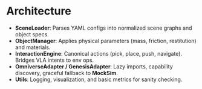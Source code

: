 # Architecture

- **SceneLoader**: Parses YAML configs into normalized scene graphs and object specs.
- **ObjectManager**: Applies physical parameters (mass, friction, restitution) and materials.
- **InteractionEngine**: Canonical actions (pick, place, push, navigate). Bridges VLA intents to env ops.
- **OmniverseAdapter / GenesisAdapter**: Lazy imports, capability discovery, graceful fallback to **MockSim**.
- **Utils**: Logging, visualization, and basic metrics for sanity checking.
